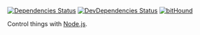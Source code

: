 [![Dependencies Status](https://david-dm.org/nase00/moirai.svg?style=flat-square)](https://david-dm.org/nase00/moirai)
[![DevDependencies Status](https://david-dm.org/nase00/moirai/dev-status.svg?style=flat-square)](https://david-dm.org/nase00/moirai#info=devDependencies)
[![bitHound](https://img.shields.io/bithound/code/github/Nase00/moirai.svg?style=flat-square)](https://www.bithound.io/github/Nase00/moirai/master/files)

Control things with [Node.js](https://nodejs.org/).
